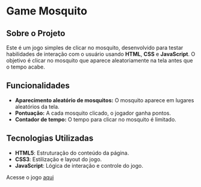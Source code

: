 # Game Mosquito


## Sobre o Projeto

Este é um jogo simples de clicar no mosquito, desenvolvido para testar habilidades de interação com o usuário usando **HTML**, **CSS** e **JavaScript**. O objetivo é clicar no mosquito que aparece aleatoriamente na tela antes que o tempo acabe.

## Funcionalidades

- **Aparecimento aleatório de mosquitos:** O mosquito aparece em lugares aleatórios da tela.
- **Pontuação:** A cada mosquito clicado, o jogador ganha pontos.
- **Contador de tempo:** O tempo para clicar no mosquito é limitado.

## Tecnologias Utilizadas

- **HTML5**: Estruturação do conteúdo da página.
- **CSS3**: Estilização e layout do jogo.
- **JavaScript**: Lógica de interação e controle do jogo.

Acesse o jogo [aqui](https://matheusfranca10.github.io/Game-Mosquito)

